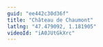 ```yaml
---
guid: "ee442c30d36f"
title: "Château de Chaumont"
latlng: "47.479092, 1.181905"
videoId: "iA0JUtGkXrc" 
---
```

